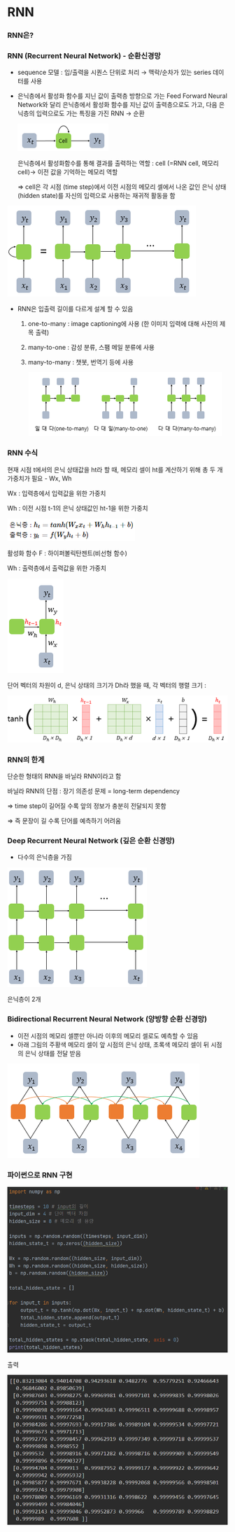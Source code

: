 # RNN

### RNN은?

### RNN (Recurrent Neural Network) - 순환신경망

- sequence 모델 : 입/출력을 시퀀스 단위로 처리 → 맥락/순차가 있는 series 데이터를 사용
- 은닉층에서 활성화 함수를 지닌 값이 출력층 방향으로 가는 Feed Forward Neural Network와 달리 은닉층에서 활성화 함수를 지닌 값이 출력층으로도 가고, 다음 은닉층의 입력으로도 가는 특징을 가진 RNN → 순환

    ![RNN%2088722b299d154c008b3c5423b22724a3/Untitled.png](RNN%2088722b299d154c008b3c5423b22724a3/Untitled.png)

    은닉층에서 활성화함수를 통해 결과를 출력하는 역할 : cell (=RNN cell, 메모리 cell)→ 이전 값을 기억하는 메모리 역할 

    ⇒ cell은 각 시점 (time step)에서 이전 시점의 메모리 셀에서 나온 값인 은닉 상태 (hidden state)를 자신의 입력으로 사용하는 재귀적 활동을 함

![RNN%2088722b299d154c008b3c5423b22724a3/Untitled%201.png](RNN%2088722b299d154c008b3c5423b22724a3/Untitled%201.png)

- RNN은 입출력 길이를 다르게 설계 할 수 있음
    1. one-to-many : image captioning에 사용 (한 이미지 입력에 대해 사진의 제목 출력)
    2. many-to-one : 감성 분류, 스팸 메일 분류에 사용
    3. many-to-many : 챗봇, 번역기 등에 사용

        ![RNN%2088722b299d154c008b3c5423b22724a3/Untitled%202.png](RNN%2088722b299d154c008b3c5423b22724a3/Untitled%202.png)

### RNN 수식

현재 시점 t에서의 은닉 상태값을 ht라 할 때, 메모리 셀이 ht를 계산하기 위해 총 두 개 가중치가 필요 - Wx, Wh

Wx : 입력층에서 입력값을 위한 가중치

Wh : 이전 시점 t-1의 은닉 상태값인 ht-1을 위한 가중치

![RNN%2088722b299d154c008b3c5423b22724a3/Untitled%203.png](RNN%2088722b299d154c008b3c5423b22724a3/Untitled%203.png)

활성화 함수 F : 하이퍼볼릭탄젠트(비선형 함수)

Wh : 출력층에서 출력값을 위한 가중치

![RNN%2088722b299d154c008b3c5423b22724a3/Untitled%204.png](RNN%2088722b299d154c008b3c5423b22724a3/Untitled%204.png)

단어 벡터의 차원이 d, 은닉 상태의 크기가 Dh라 했을 때, 각 벡터의 행렬 크기 :

![RNN%2088722b299d154c008b3c5423b22724a3/Untitled%205.png](RNN%2088722b299d154c008b3c5423b22724a3/Untitled%205.png)

### RNN의 한계

단순한 형태의 RNN을 바닐라 RNN이라고 함

바닐라 RNN의 단점 : 장기 의존성 문제 = long-term dependency

⇒ time step이 길어질 수록 앞의 정보가 충분히 전달되지 못함 

⇒ 즉 문장이 길 수록 단어를 예측하기 어려움

### Deep Recurrent Neural Network (깊은 순환 신경망)

- 다수의 은닉층을 가짐

![RNN%2088722b299d154c008b3c5423b22724a3/Untitled%206.png](RNN%2088722b299d154c008b3c5423b22724a3/Untitled%206.png)

은닉층이 2개

### Bidirectional Recurrent Neural Network (양방향 순환 신경망)

- 이전 시점의 메모리 셀뿐만 아니라 이후의 메모리 셀로도 예측할 수 있음
- 아래 그림의  주황색 메모리 셀이 앞 시점의 은닉 상태, 초록색 메모리 셀이 뒤 시점의 은닉 상태를 전달 받음

![RNN%2088722b299d154c008b3c5423b22724a3/Untitled%207.png](RNN%2088722b299d154c008b3c5423b22724a3/Untitled%207.png)

### 파이썬으로 RNN 구현

![RNN%2088722b299d154c008b3c5423b22724a3/Untitled%208.png](RNN%2088722b299d154c008b3c5423b22724a3/Untitled%208.png)

 출력

![RNN%2088722b299d154c008b3c5423b22724a3/Untitled%209.png](RNN%2088722b299d154c008b3c5423b22724a3/Untitled%209.png)